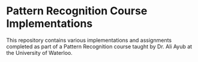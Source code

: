# Pattern Recognition Course Implementations

This repository contains various implementations and assignments completed as part of a Pattern Recognition course taught by Dr. Ali Ayub at the University of Waterloo.